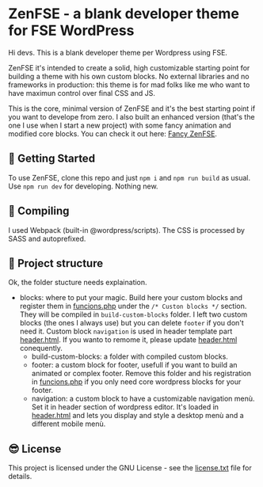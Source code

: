 # ZenFSE - a blank developer theme for FSE WordPress

Hi devs. This is a blank developer theme per Wordpress using FSE.

ZenFSE it's intended to create a solid, high customizable starting point for building a theme with his own custom
blocks. No external libraries and no frameworks in production: this theme is for mad folks like me who want to have
maximun control over final CSS and JS.

This is the core, minimal version of ZenFSE and it's the best starting point if you want to develope from zero. I also
built an enhanced version (that's the one I use when I start a new project) with some fancy animation and modified core
blocks. You can check it out here: [Fancy ZenFSE](https://pages.github.com/).

## :rocket: Getting Started

To use ZenFSE, clone this repo and just `npm i` and `npm run build` as usual. Use `npm run dev` for developing. Nothing
new.

## :trolleybus: Compiling

I used Webpack (built-in @wordpress/scripts). The CSS is processed by SASS and autoprefixed.

## :school: Project structure

Ok, the folder stucture needs explaination.

- blocks: where to put your magic. Build here your custom blocks and register them in [funcions.php](funcions.php) under
  the `/* Custon blocks */` section. They will be compiled in `build-custom-blocks` folder. I left two custom blocks
  (the ones I always use) but you can delete `footer` if you don't need it. Custom block `navigation` is used in header
  template part [header.html](parts/header.html). If you wanto to remome it, please update
  [header.html](parts/header.html) conequently.
  - build-custom-blocks: a folder with compiled custom blocks.
  - footer: a custom block for footer, usefull if you want to build an animated or complex footer. Remove this folder
    and his registration in [funcions.php](funcions.php) if you only need core wordpress blocks for your footer.
  - navigation: a custom block to have a customizable navigation menù. Set it in header section of wordpress editor.
    It's loaded in [header.html](parts/header.html) and lets you display and style a desktop menù and a different mobile
    menù.

## :sunglasses: License

This project is licensed under the GNU License - see the [license.txt](license.txt) file for details.
